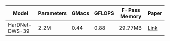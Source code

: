 | Model     |   Parameters  |   GMacs   |   GFLOPS  |   F-Pass Memory   |   Paper |
|-----------|---------------|-----------|-----------|-------------------|---------|
| HarDNet-DWS-39   |      2.2M         |     0.44      |     0.88      |        29.77MB           | [Link](https://drive.google.com/file/d/1_QFqasN4UEIzv5ku5JIzSHXH5JFrIkzF/view?usp=sharing)
